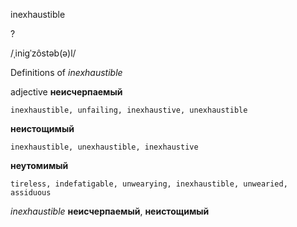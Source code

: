 inexhaustible

?

/ˌiniɡˈzôstəb(ə)l/

Definitions of _inexhaustible_

adjective
**неисчерпаемый**

    inexhaustible, unfailing, inexhaustive, unexhaustible
**неистощимый**

    inexhaustible, unexhaustible, inexhaustive
**неутомимый**

    tireless, indefatigable, unwearying, inexhaustible, unwearied, assiduous

_inexhaustible_
**неисчерпаемый**, **неистощимый**